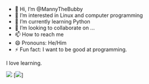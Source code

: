 - 👋 Hi, I’m @MannyTheBubby
- 👀 I’m interested in Linux and computer programming
- 🌱 I’m currently learning Python
- 💞️ I’m looking to collaborate on ...
- 📫 How to reach me 
- 😄 Pronouns: He/Him
- ⚡ Fun fact: I want to be good at programming.

I love learning.

<!---
MannyTheBubby/MannyTheBubby is a ✨ special ✨ repository because its `README.md` (this file) appears on your GitHub profile.
You can click the Preview link to take a look at your changes.
--->

![](https://github-profile-summary-cards.vercel.app/api/cards/most-commit-language?username=MannyTheBubby&theme=aura_dark)
[![](https://raw.githubusercontent.com/MannyTheBubby/github-profile-summary-cards-example/master/profile-summary-card-output/dark/0-profile-details.svg)]
